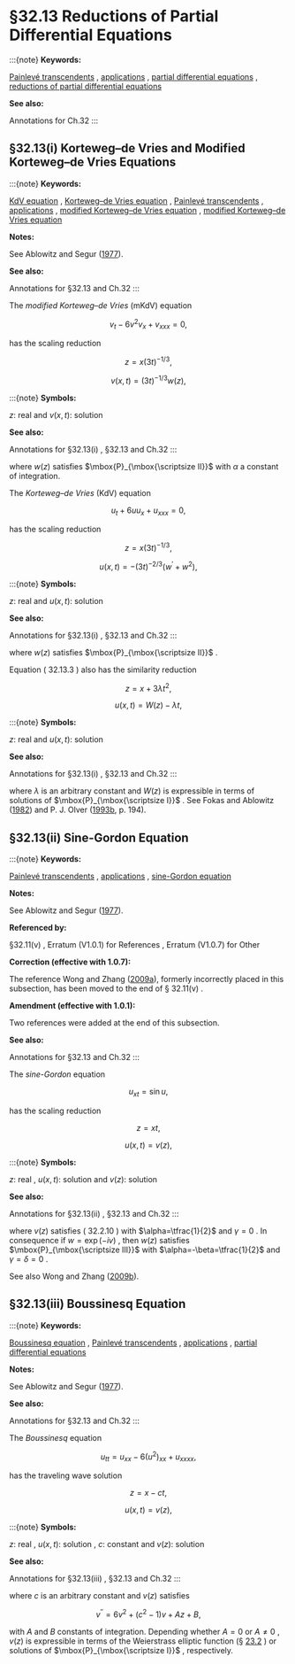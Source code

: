 # §32.13 Reductions of Partial Differential Equations

:::{note}
**Keywords:**

[Painlevé transcendents](http://dlmf.nist.gov/search/search?q=Painlev%C3%A9%20transcendents) , [applications](http://dlmf.nist.gov/search/search?q=applications) , [partial differential equations](http://dlmf.nist.gov/search/search?q=partial%20differential%20equations) , [reductions of partial differential equations](http://dlmf.nist.gov/search/search?q=reductions%20of%20partial%20differential%20equations)

**See also:**

Annotations for Ch.32
:::


## §32.13(i) Korteweg–de Vries and Modified Korteweg–de Vries Equations

:::{note}
**Keywords:**

[KdV equation](http://dlmf.nist.gov/search/search?q=KdV%20equation) , [Korteweg–de Vries equation](http://dlmf.nist.gov/search/search?q=Korteweg%E2%80%93de%20Vries%20equation) , [Painlevé transcendents](http://dlmf.nist.gov/search/search?q=Painlev%C3%A9%20transcendents) , [applications](http://dlmf.nist.gov/search/search?q=applications) , [modified Korteweg–de Vries equation](http://dlmf.nist.gov/search/search?q=modified%20Korteweg%E2%80%93de%20Vries%0Aequation) , [modified Korteweg–de Vries equation](http://dlmf.nist.gov/search/search?q=modified%20Korteweg%E2%80%93de%20Vries%20equation)

**Notes:**

See Ablowitz and Segur ([1977](./bib/index.html#bib4 "Exact linearization of a Painlevé transcendent")).

**See also:**

Annotations for §32.13 and Ch.32
:::

The *modified Korteweg–de Vries* (mKdV) equation


<a id="E1"></a>
$$
v_{t}-6v^{2}v_{x}+v_{xxx}=0, \tag{32.13.1}
$$

has the scaling reduction

<a id="E2"></a>

<a id="Ex1"></a>
$$
\displaystyle z \displaystyle=x(3t)^{-1/3}, \tag{32.13.2}
$$

<a id="Ex2"></a>
$$
\displaystyle v(x,t) \displaystyle=(3t)^{-1/3}w(z),
$$

:::{note}
**Symbols:**

$z$: real and $v(x,t)$: solution

**See also:**

Annotations for §32.13(i) , §32.13 and Ch.32
:::

where $w(z)$ satisfies $\mbox{P}_{\mbox{\scriptsize II}}$ with $\alpha$ a constant of integration.

The *Korteweg–de Vries* (KdV) equation


<a id="E3"></a>
$$
u_{t}+6uu_{x}+u_{xxx}=0, \tag{32.13.3}
$$

has the scaling reduction

<a id="E4"></a>

<a id="Ex3"></a>
$$
\displaystyle z \displaystyle=x(3t)^{-1/3}, \tag{32.13.4}
$$

<a id="Ex4"></a>
$$
\displaystyle u(x,t) \displaystyle=-(3t)^{-2/3}(w^{\prime}+w^{2}),
$$

:::{note}
**Symbols:**

$z$: real and $u(x,t)$: solution

**See also:**

Annotations for §32.13(i) , §32.13 and Ch.32
:::

where $w(z)$ satisfies $\mbox{P}_{\mbox{\scriptsize II}}$ .

Equation ( 32.13.3 ) also has the similarity reduction

<a id="E5"></a>

<a id="Ex5"></a>
$$
\displaystyle z \displaystyle=x+3\lambda t^{2}, \tag{32.13.5}
$$

<a id="Ex6"></a>
$$
\displaystyle u(x,t) \displaystyle=W(z)-\lambda t,
$$

:::{note}
**Symbols:**

$z$: real and $u(x,t)$: solution

**See also:**

Annotations for §32.13(i) , §32.13 and Ch.32
:::

where $\lambda$ is an arbitrary constant and $W(z)$ is expressible in terms of solutions of $\mbox{P}_{\mbox{\scriptsize I}}$ . See Fokas and Ablowitz ([1982](./bib/F.html#bib815 "On a unified approach to transformations and elementary solutions of Painlevé equations")) and P. J. Olver ([1993b](./bib/O.html#bib1813 "Applications of Lie Groups to Differential Equations"), p. 194).


## §32.13(ii) Sine-Gordon Equation

:::{note}
**Keywords:**

[Painlevé transcendents](http://dlmf.nist.gov/search/search?q=Painlev%C3%A9%20transcendents) , [applications](http://dlmf.nist.gov/search/search?q=applications) , [sine-Gordon equation](http://dlmf.nist.gov/search/search?q=sine-Gordon%20equation)

**Notes:**

See Ablowitz and Segur ([1977](./bib/index.html#bib4 "Exact linearization of a Painlevé transcendent")).

**Referenced by:**

§32.11(v) , Erratum (V1.0.1) for References , Erratum (V1.0.7) for Other

**Correction (effective with 1.0.7):**

The reference Wong and Zhang ([2009a](./bib/W.html#bib2743 "On the connection formulas of the fourth Painlevé transcendent")), formerly incorrectly placed in this subsection, has been moved to the end of § 32.11(v) .

**Amendment (effective with 1.0.1):**

Two references were added at the end of this subsection.

**See also:**

Annotations for §32.13 and Ch.32
:::

The *sine-Gordon* equation


<a id="E6"></a>
$$
u_{xt}=\sin u, \tag{32.13.6}
$$

has the scaling reduction

<a id="E7"></a>

<a id="Ex7"></a>
$$
\displaystyle z \displaystyle=xt, \tag{32.13.7}
$$

<a id="Ex8"></a>
$$
\displaystyle u(x,t) \displaystyle=v(z),
$$

:::{note}
**Symbols:**

$z$: real , $u(x,t)$: solution and $v(z)$: solution

**See also:**

Annotations for §32.13(ii) , §32.13 and Ch.32
:::

where $v(z)$ satisfies ( 32.2.10 ) with $\alpha=\tfrac{1}{2}$ and $\gamma=0$ . In consequence if $w=\exp\left(-iv\right)$ , then $w(z)$ satisfies $\mbox{P}_{\mbox{\scriptsize III}}$ with $\alpha=-\beta=\tfrac{1}{2}$ and $\gamma=\delta=0$ .

See also Wong and Zhang ([2009b](./bib/W.html#bib2742 "On the connection formulas of the third Painlevé transcendent")).


## §32.13(iii) Boussinesq Equation

:::{note}
**Keywords:**

[Boussinesq equation](http://dlmf.nist.gov/search/search?q=Boussinesq%20equation) , [Painlevé transcendents](http://dlmf.nist.gov/search/search?q=Painlev%C3%A9%20transcendents) , [applications](http://dlmf.nist.gov/search/search?q=applications) , [partial differential equations](http://dlmf.nist.gov/search/search?q=partial%20differential%20equations)

**Notes:**

See Ablowitz and Segur ([1977](./bib/index.html#bib4 "Exact linearization of a Painlevé transcendent")).

**See also:**

Annotations for §32.13 and Ch.32
:::

The *Boussinesq* equation


<a id="E8"></a>
$$
u_{tt}=u_{xx}-6(u^{2})_{xx}+u_{xxxx}, \tag{32.13.8}
$$

has the traveling wave solution

<a id="E9"></a>

<a id="Ex9"></a>
$$
\displaystyle z \displaystyle=x-ct, \tag{32.13.9}
$$

<a id="Ex10"></a>
$$
\displaystyle u(x,t) \displaystyle=v(z),
$$

:::{note}
**Symbols:**

$z$: real , $u(x,t)$: solution , $c$: constant and $v(z)$: solution

**See also:**

Annotations for §32.13(iii) , §32.13 and Ch.32
:::

where $c$ is an arbitrary constant and $v(z)$ satisfies


<a id="E10"></a>
$$
v^{\prime\prime}=6v^{2}+(c^{2}-1)v+Az+B, \tag{32.13.10}
$$

with $A$ and $B$ constants of integration. Depending whether $A=0$ or $A\neq 0$ , $v(z)$ is expressible in terms of the Weierstrass elliptic function (§ [23.2](./23.2.md "§23.2 Definitions and Periodic Properties ‣ Weierstrass Elliptic Functions ‣ Chapter 23 Weierstrass Elliptic and Modular Functions") ) or solutions of $\mbox{P}_{\mbox{\scriptsize I}}$ , respectively.
